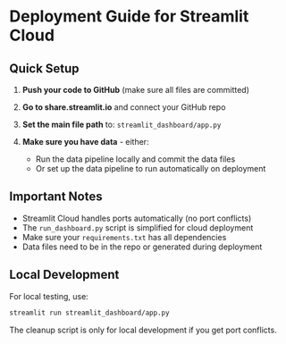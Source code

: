 # Deployment Guide for Streamlit Cloud

## Quick Setup

1. **Push your code to GitHub** (make sure all files are committed)

2. **Go to share.streamlit.io** and connect your GitHub repo

3. **Set the main file path** to: `streamlit_dashboard/app.py`

4. **Make sure you have data** - either:
   - Run the data pipeline locally and commit the data files
   - Or set up the data pipeline to run automatically on deployment

## Important Notes

- Streamlit Cloud handles ports automatically (no port conflicts)
- The `run_dashboard.py` script is simplified for cloud deployment
- Make sure your `requirements.txt` has all dependencies
- Data files need to be in the repo or generated during deployment

## Local Development

For local testing, use:
```bash
streamlit run streamlit_dashboard/app.py
```

The cleanup script is only for local development if you get port conflicts.
